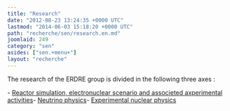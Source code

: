 ```yaml
---
title: "Research"
date: "2012-08-23 13:24:35 +0000 UTC"
lastmod: "2014-06-03 15:18:20 +0000 UTC"
path: "recherche/sen/research.en.md"
joomlaid: 249
category: "sen"
asides: ["sen.+menu+"]
layout: "recherche"
---
```

The research of the ERDRE group is divided in the following three axes :

\- [Reactor simulation, electronuclear scenario and associeted axperimental activities](/recherche/sen/reactor-simulations-and-electronuclear-scenario.en)[](/recherche/sen/simualtion-reacteur-et-scanario-electronucleaire.xx)\- [Neutrino physics](/recherche/sen/neutrino-physics.en)[](/recherche/sen/physique-des-neutrinos.xx)\- [Experimental nuclear physics](/recherche/sen/measurement-of-beta-decay-properties-of-fission-products.en)[](/recherche/sen/tags.xx)
